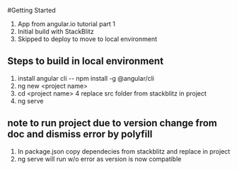 #Getting Started
1. App from angular.io tutorial part 1
2. Initial build with StackBlitz
3. Skipped to deploy to move to local environment
## Steps to build in local environment
1. install angular cli -- npm install -g @angular/cli
2. ng new \<project name>
3. cd \<project name>
4 replace src folder from stackblitz in project
5. ng serve 
## note to run project due to version change from doc and dismiss error by polyfill
1. In package.json copy dependecies from stackblitz and replace in project
2. ng serve will run w/o error as version is now compatible

